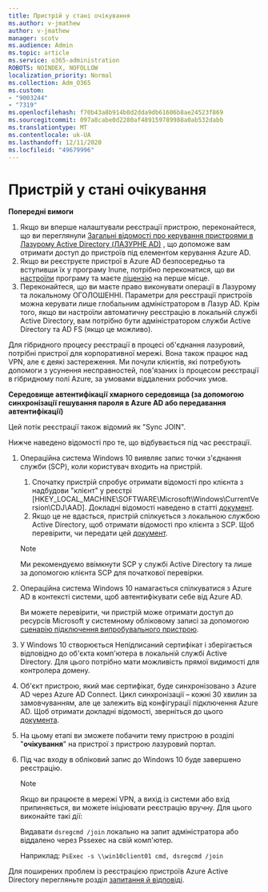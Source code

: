 ```yaml
---
title: Пристрій у стані очікування
ms.author: v-jmathew
author: v-jmathew
manager: scotv
ms.audience: Admin
ms.topic: article
ms.service: o365-administration
ROBOTS: NOINDEX, NOFOLLOW
localization_priority: Normal
ms.collection: Adm_O365
ms.custom:
- "9003244"
- "7319"
ms.openlocfilehash: f70b43a8b914b0d2dda9db61606b8ae24523f869
ms.sourcegitcommit: 097a8cabe0d2280af489159789988a0ab532dabb
ms.translationtype: MT
ms.contentlocale: uk-UA
ms.lasthandoff: 12/11/2020
ms.locfileid: "49679996"
---
```

# <a name="device-in-pending-state"></a>Пристрій у стані очікування

**Попередні вимоги**

1. Якщо ви вперше налаштували реєстрації пристрою, переконайтеся, що ви переглянули [Загальні відомості про керування пристроями в Лазурому Active Directory (ЛАЗУРНЕ AD)](https://docs.microsoft.com/azure/active-directory/devices/overview?WT.mc_id=Portal-Microsoft_Azure_Support) , що допоможе вам отримати доступ до пристроїв під елементом керування Azure AD.
2. Якщо ви реєструєте пристрої в Azure AD безпосередньо та вступивши їх у програму Inune, потрібно переконатися, що ви [настроїли](https://docs.microsoft.com/mem/intune/enrollment/device-enrollment?WT.mc_id=Portal-Microsoft_Azure_Support) програму та маєте [ліцензію](https://docs.microsoft.com/mem/intune/fundamentals/licenses-assign?WT.mc_id=Portal-Microsoft_Azure_Support) на перше місце.
3. Переконайтеся, що ви маєте право виконувати операції в Лазурому та локальному ОГОЛОШЕННІ. Параметри для реєстрації пристроїв можна керувати лише глобальним адміністратором в Лазур AD. Крім того, якщо ви настроїли автоматичну реєстрацію в локальній службі Active Directory, вам потрібно бути адміністратором служби Active Directory та AD FS (якщо це можливо).

Для гібридного процесу реєстрації в процесі об'єднання лазуровий, потрібні пристрої для корпоративної мережі. Вона також працює над VPN, але є деякі застереження. Ми почули клієнтів, які потребують допомоги з усунення несправностей, пов'язаних із процесом реєстрації в гібридному полі Azure, за умовами віддалених робочих умов.

**Середовище автентифікації хмарного середовища (за допомогою синхронізації гешування пароля в Azure AD або передавання автентифікації)**

Цей потік реєстрації також відомий як "Sync JOIN".

Нижче наведено відомості про те, що відбувається під час реєстрації.

1. Операційна система Windows 10 виявляє запис точки з'єднання служби (SCP), коли користувач входить на пристрій.

    1. Спочатку пристрій спробує отримати відомості про клієнта з надбудови "клієнт" у реєстрі [HKEY_LOCAL_MACHINE\SOFTWARE\Microsoft\Windows\CurrentVersion\CDJ\AAD]. Докладні відомості наведено в статті [документ](https://docs.microsoft.com/azure/active-directory/devices/hybrid-azuread-join-control).
    1. Якщо це не вдасться, пристрій спілкується з локальною службою Active Directory, щоб отримати відомості про клієнта з SCP. Щоб перевірити, чи передати цей [документ](https://docs.microsoft.com/azure/active-directory/devices/hybrid-azuread-join-manual#configure-a-service-connection-point).

    > [!NOTE]
    > Ми рекомендуємо ввімкнути SCP у службі Active Directory та лише за допомогою клієнта SCP для початкової перевірки.

2. Операційна система Windows 10 намагається спілкуватися з Azure AD в контексті системи, щоб автентифікувати себе від Azure AD.

    Ви можете перевірити, чи пристрій може отримати доступ до ресурсів Microsoft у системному обліковому записі за допомогою [сценарію підключення випробувального пристрою](https://gallery.technet.microsoft.com/Test-Device-Registration-3dc944c0).

3. У Windows 10 створюється Непідписаний сертифікат і зберігається відповідно до об'єкта комп'ютера в локальній службі Active Directory. Для цього потрібно мати можливість прямої видимості для контролера домену.

4. Об'єкт пристрою, який має сертифікат, буде синхронізовано з Azure AD через Azure AD Connect. Цикл синхронізації – кожні 30 хвилин за замовчуванням, але це залежить від конфігурації підключення Azure AD. Щоб отримати докладні відомості, зверніться до цього [документа](https://docs.microsoft.com/azure/active-directory/hybrid/how-to-connect-sync-configure-filtering#organizational-unitbased-filtering).

5. На цьому етапі ви зможете побачити тему пристрою в розділі "**очікування**" на пристрої з пристрою лазуровий портал.

6. Під час входу в обліковий запис до Windows 10 буде завершено реєстрацію.

    > [!NOTE]
    > Якщо ви працюєте в мережі VPN, а вихід із системи або вхід припиняється, ви можете ініціювати реєстрацію вручну. Для цього виконайте такі дії:
    >
    > Видавати `dsregcmd /join` локально на запит адміністратора або віддалено через Pssexec на свій комп'ютер.
    >
    > Наприклад: `PsExec -s \\win10client01 cmd, dsregcmd /join`

Для поширених проблем із реєстрацією пристроїв Azure Active Directory перегляньте розділ [запитання й відповіді](https://docs.microsoft.com/azure/active-directory/devices/faq).
